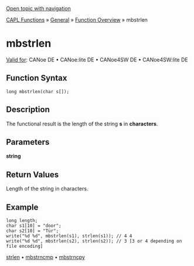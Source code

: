 [Open topic with navigation](../../../../../CANoeDEFamily.htm#Topics/CAPLFunctions/Other/Functions/CAPLfunctionMbStrLen.md)

[CAPL Functions](../../CAPLfunctions.md) » [General](../CAPLGeneralStartPage.md) » [Function Overview](../CAPLfunctionsGeneralOverview.md) » mbstrlen

# mbstrlen

[Valid for](../../../Shared/FeatureAvailability.md): CANoe DE • CANoe:lite DE • CANoe4SW DE • CANoe4SW:lite DE

## Function Syntax

```plaintext
long mbstrlen(char s[]);
```

## Description

The functional result is the length of the string **s** in **characters**.

## Parameters

**string**

## Return Values

Length of the string in characters.

## Example

```plaintext
long length;
char s1[10] = "door";
char s2[10] = "Tür";
write("%d %d", mbstrlen(s1), strlen(s1)); // 4 4
write("%d %d", mbstrlen(s2), strlen(s2)); // 3 [3 or 4 depending on file encoding]
```

[strlen](CAPLfunctionStrLen.md) • [mbstrncmp](CAPLfunctionMbStrnCmp.md) • [mbstrncpy](CAPLfunctionMbStrnCpy.md)

